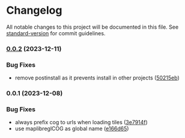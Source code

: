 # Changelog

All notable changes to this project will be documented in this file. See [standard-version](https://github.com/conventional-changelog/standard-version) for commit guidelines.

### [0.0.2](https://github.com/NINAnor/maplibre-gl-cog/compare/v0.0.1...v0.0.2) (2023-12-11)


### Bug Fixes

* remove postinstall as it prevents install in other projects ([50215eb](https://github.com/NINAnor/maplibre-gl-cog/commit/50215ebaaa4bbe2079d414920ed57630666bca96))

### 0.0.1 (2023-12-08)


### Bug Fixes

* always prefix cog to urls when loading tiles ([3e7914f](https://github.com/NINAnor/maplibre-gl-cog/commit/3e7914f0708cc83be50ec8ed6323a25d7213cab7))
* use maplibreglCOG as global name ([e166d65](https://github.com/NINAnor/maplibre-gl-cog/commit/e166d6512bb4a3c7bad201f2abc12385ca873e30))
